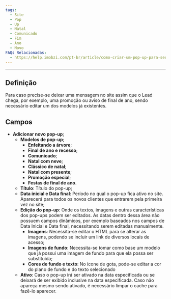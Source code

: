 ```yaml
---
tags:
  - Site
  - Pop
  - Up
  - Natal
  - Comunicado
  - Fim
  - Ano
  - Novo
FAQs Relacionadas:
  - https://help.imobzi.com/pt-br/article/como-criar-um-pop-up-para-seu-site-ls06o/
---
```

---
## Definição

Para caso precise-se deixar uma mensagem no site assim que o Lead chega, por exemplo, uma promoção ou aviso de final de ano, sendo necessário editar um dos modelos já existentes.

## Campos

- **Adicionar novo pop-up**;
	- **Modelos de pop-up**;
		- **Enfeitando a árvore**;
		- **Final de ano e recesso**;
		- **Comunicado**;
		- **Natal com neve**;
		- **Clássico de natal**;
		- **Natal com presente**;
		- **Promoção especial**;
		- **Festas de final de ano**.
	- **Título**: Título do pop-up;
	- **Data inicial e Data final**: Período no qual o pop-up fica ativo no site. Aparecerá para todos os novos clientes que entrarem pela primeira vez no site;
	- **Edição do pop-up**: Onde os textos, imagens e outras características dos pop-ups podem ser editados. As datas dentro dessa área não possuem campos dinâmicos, por exemplo baseados nos campos de Data Inicial e Data final, necessitando serem editadas manualmente.
		- **Imagens**: Necessita-se editar o HTML para se alterar as imagens, podendo se incluir um link de diversos locais de acesso;
		- **Imagens de fundo**: Necessita-se tomar como base um modelo que já possui uma imagem de fundo para que ela possa ser substituída;
		- **Cores de fundo e texto**: No ícone de gota, pode-se editar a cor do plano de fundo e do texto selecionado
	- **Ativo**: Caso o pop-up irá ser ativado na data especificada ou se deixará de ser exibido inclusive na data especificada. Caso não apareça mesmo sendo ativado, é necessário limpar o cache para fazê-lo aparecer.